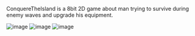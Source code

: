ConquereTheIsland is a 8bit 2D game about man trying to survive during enemy waves and upgrade his equipment.

![image](https://user-images.githubusercontent.com/33381196/122674980-bf255200-d1d7-11eb-8a0a-0ac8a18b49e5.png)
![image](https://user-images.githubusercontent.com/33381196/122674990-c77d8d00-d1d7-11eb-9fd6-10764c23562c.png)
![image](https://user-images.githubusercontent.com/33381196/122674997-d106f500-d1d7-11eb-8a1e-2100d729e2b7.png)

